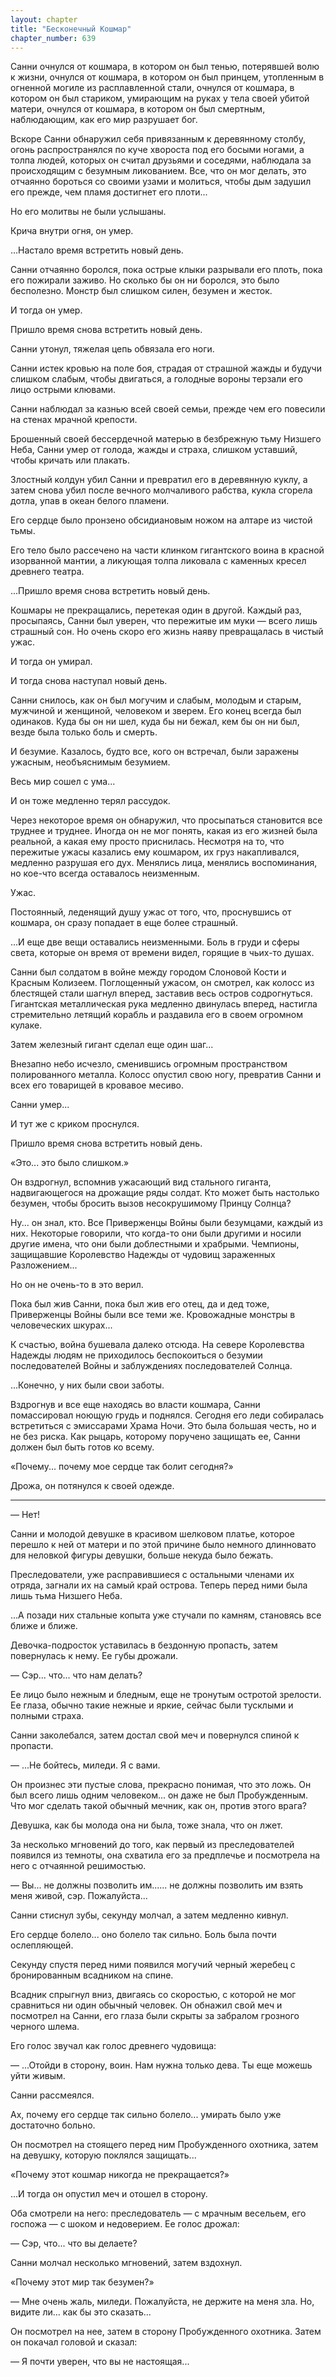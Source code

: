```yaml
---
layout: chapter
title: "Бесконечный Кошмар"
chapter_number: 639
---
```


Санни очнулся от кошмара, в котором он был тенью, потерявшей волю к жизни, очнулся от кошмара, в котором он был принцем, утопленным в огненной могиле из расплавленной стали, очнулся от кошмара, в котором он был стариком, умирающим на руках у тела своей убитой матери, очнулся от кошмара, в котором он был смертным, наблюдающим, как его мир разрушает бог.

Вскоре Санни обнаружил себя привязанным к деревянному столбу, огонь распространялся по куче хвороста под его босыми ногами, а толпа людей, которых он считал друзьями и соседями, наблюдала за происходящим с безумным ликованием. Все, что он мог делать, это отчаянно бороться со своими узами и молиться, чтобы дым задушил его прежде, чем пламя достигнет его плоти...

Но его молитвы не были услышаны.

Крича внутри огня, он умер.

...Настало время встретить новый день.

Санни отчаянно боролся, пока острые клыки разрывали его плоть, пока его пожирали заживо. Но сколько бы он ни боролся, это было бесполезно. Монстр был слишком силен, безумен и жесток.

И тогда он умер.

Пришло время снова встретить новый день.

Санни утонул, тяжелая цепь обвязала его ноги.

Санни истек кровью на поле боя, страдая от страшной жажды и будучи слишком слабым, чтобы двигаться, а голодные вороны терзали его лицо острыми клювами.

Санни наблюдал за казнью всей своей семьи, прежде чем его повесили на стенах мрачной крепости.

Брошенный своей бессердечной матерью в безбрежную тьму Низшего Неба, Санни умер от голода, жажды и страха, слишком уставший, чтобы кричать или плакать.

Злостный колдун убил Санни и превратил его в деревянную куклу, а затем снова убил после вечного молчаливого рабства, кукла сгорела дотла, упав в океан белого пламени.

Его сердце было пронзено обсидиановым ножом на алтаре из чистой тьмы.

Его тело было рассечено на части клинком гигантского воина в красной изорванной мантии, а ликующая толпа ликовала с каменных кресел древнего театра.

...Пришло время снова встретить новый день.

Кошмары не прекращались, перетекая один в другой. Каждый раз, просыпаясь, Санни был уверен, что пережитые им муки — всего лишь страшный сон. Но очень скоро его жизнь наяву превращалась в чистый ужас.

И тогда он умирал.

И тогда снова наступал новый день.

Санни снилось, как он был могучим и слабым, молодым и старым, мужчиной и женщиной, человеком и зверем. Его конец всегда был одинаков. Куда бы он ни шел, куда бы ни бежал, кем бы он ни был, везде была только боль и смерть.

И безумие. Казалось, будто все, кого он встречал, были заражены ужасным, необъяснимым безумием.

Весь мир сошел с ума...

И он тоже медленно терял рассудок.

Через некоторое время он обнаружил, что просыпаться становится все труднее и труднее. Иногда он не мог понять, какая из его жизней была реальной, а какая ему просто приснилась. Несмотря на то, что пережитые ужасы казались ему кошмаром, их груз накапливался, медленно разрушая его дух. Менялись лица, менялись воспоминания, но кое-что всегда оставалось неизменным.

Ужас.

Постоянный, леденящий душу ужас от того, что, проснувшись от кошмара, он сразу попадает в еще более страшный.

...И еще две вещи оставались неизменными. Боль в груди и сферы света, которые он время от времени видел, горящие в чьих-то душах.

Санни был солдатом в войне между городом Слоновой Кости и Красным Колизеем. Поглощенный ужасом, он смотрел, как колосс из блестящей стали шагнул вперед, заставив весь остров содрогнуться. Гигантская металлическая рука медленно двинулась вперед, настигла стремительно летящий корабль и раздавила его в своем огромном кулаке.

Затем железный гигант сделал еще один шаг...

Внезапно небо исчезло, сменившись огромным пространством полированного металла. Колосс опустил свою ногу, превратив Санни и всех его товарищей в кровавое месиво.

Санни умер...

И тут же с криком проснулся.

Пришло время снова встретить новый день.

«Это... это было слишком.»

Он вздрогнул, вспомнив ужасающий вид стального гиганта, надвигающегося на дрожащие ряды солдат. Кто может быть настолько безумен, чтобы бросить вызов несокрушимому Принцу Солнца?

Ну... он знал, кто. Все Приверженцы Войны были безумцами, каждый из них. Некоторые говорили, что когда-то они были другими и носили другие имена, что они были доблестными и храбрыми. Чемпионы, защищавшие Королевство Надежды от чудовищ зараженных Разложением...

Но он не очень-то в это верил.

Пока был жив Санни, пока был жив его отец, да и дед тоже, Приверженцы Войны были все теми же. Кровожадные монстры в человеческих шкурах...

К счастью, война бушевала далеко отсюда. На севере Королевства Надежды людям не приходилось беспокоиться о безумии последователей Войны и заблуждениях последователей Солнца.

...Конечно, у них были свои заботы.

Вздрогнув и все еще находясь во власти кошмара, Санни помассировал ноющую грудь и поднялся. Сегодня его леди собиралась встретиться с эмиссарами Храма Ночи. Это была большая честь, но и не без риска. Как рыцарь, которому поручено защищать ее, Санни должен был быть готов ко всему.

«Почему... почему мое сердце так болит сегодня?»

Дрожа, он потянулся к своей одежде.

***

— Нет!

Санни и молодой девушке в красивом шелковом платье, которое перешло к ней от матери и по этой причине было немного длинновато для неловкой фигуры девушки, больше некуда было бежать.

Преследователи, уже расправившиеся с остальными членами их отряда, загнали их на самый край острова. Теперь перед ними была лишь тьма Низшего Неба.

...А позади них стальные копыта уже стучали по камням, становясь все ближе и ближе.

Девочка-подросток уставилась в бездонную пропасть, затем повернулась к нему. Ее губы дрожали.

— Сэр... что... что нам делать?

Ее лицо было нежным и бледным, еще не тронутым остротой зрелости. Ее глаза, обычно такие нежные и яркие, сейчас были тусклыми и полными страха.

Санни заколебался, затем достал свой меч и повернулся спиной к пропасти.

— ...Не бойтесь, миледи. Я с вами.

Он произнес эти пустые слова, прекрасно понимая, что это ложь. Он был всего лишь одним человеком... он даже не был Пробужденным. Что мог сделать такой обычный мечник, как он, против этого врага?

Девушка, как бы молода она ни была, тоже знала, что он лжет.

За несколько мгновений до того, как первый из преследователей появился из темноты, она схватила его за предплечье и посмотрела на него с отчаянной решимостью.

— Вы... не должны позволить им...... не должны позволить им взять меня живой, сэр. Пожалуйста...

Санни стиснул зубы, секунду молчал, а затем медленно кивнул.

Его сердце болело... оно болело так сильно. Боль была почти ослепляющей.

Секунду спустя перед ними появился могучий черный жеребец с бронированным всадником на спине.

Всадник спрыгнул вниз, двигаясь со скоростью, с которой не мог сравниться ни один обычный человек. Он обнажил свой меч и посмотрел на Санни, его глаза были скрыты за забралом грозного черного шлема.

Его голос звучал как голос древнего чудовища:

— ...Отойди в сторону, воин. Нам нужна только дева. Ты еще можешь уйти живым.

Санни рассмеялся.

Ах, почему его сердце так сильно болело... умирать было уже достаточно больно.

Он посмотрел на стоящего перед ним Пробужденного охотника, затем на девушку, которую поклялся защищать...

«Почему этот кошмар никогда не прекращается?»

...И тогда он опустил меч и отошел в сторону.

Оба смотрели на него: преследователь — с мрачным весельем, его госпожа — с шоком и недоверием. Ее голос дрожал:

— Сэр, что... что вы делаете?

Санни молчал несколько мгновений, затем вздохнул.

«Почему этот мир так безумен?»

— Мне очень жаль, миледи. Пожалуйста, не держите на меня зла. Но, видите ли... как бы это сказать...

Он посмотрел на нее, затем в сторону Пробужденного охотника. Затем он покачал головой и сказал:

— Я почти уверен, что вы не настоящая...